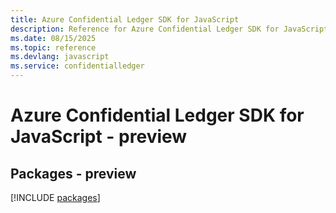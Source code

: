 ```yaml
---
title: Azure Confidential Ledger SDK for JavaScript
description: Reference for Azure Confidential Ledger SDK for JavaScript
ms.date: 08/15/2025
ms.topic: reference
ms.devlang: javascript
ms.service: confidentialledger
---
```

# Azure Confidential Ledger SDK for JavaScript - preview
## Packages - preview
[!INCLUDE [packages](confidential-ledger-index.md)]
